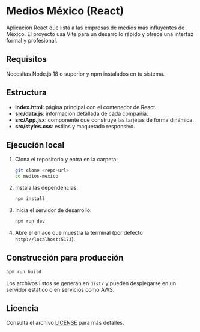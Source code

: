 # Medios México (React)

Aplicación React que lista a las empresas de medios más influyentes de México. El proyecto usa Vite para un desarrollo rápido y ofrece una interfaz formal y profesional.

## Requisitos
Necesitas Node.js 18 o superior y npm instalados en tu sistema.

## Estructura
- **index.html**: página principal con el contenedor de React.
- **src/data.js**: información detallada de cada compañía.
- **src/App.jsx**: componente que construye las tarjetas de forma dinámica.
- **src/styles.css**: estilos y maquetado responsivo.

## Ejecución local
1. Clona el repositorio y entra en la carpeta:
   ```bash
   git clone <repo-url>
   cd medios-mexico
   ```
2. Instala las dependencias:
   ```bash
   npm install
   ```
3. Inicia el servidor de desarrollo:
   ```bash
   npm run dev
   ```
4. Abre el enlace que muestra la terminal (por defecto `http://localhost:5173`).

## Construcción para producción
```bash
npm run build
```
Los archivos listos se generan en `dist/` y pueden desplegarse en un servidor estático o en servicios como AWS.


## Licencia
Consulta el archivo [LICENSE](LICENSE) para más detalles.

